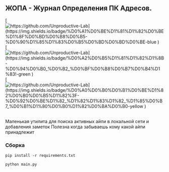 ## ЖОПА - Журнал Определения ПК Адресов.
[![https://github.com/Unproductive-Lab](https://img.shields.io/badge/%D0%A1%D0%BE%D1%81%D1%82%D0%BE%D1%8F%D0%BD%D0%B8%D0%B5-%D0%90%D1%85%D1%83%D0%B5%D0%BD%D0%BD%D0%BE-blue
)](https://github.com/Unproductive-Lab)
[![https://github.com/Unproductive-Lab](https://img.shields.io/badge/%D0%A2%D0%B5%D1%81%D1%82%D1%8B-%D0%94%D0%B0_%D0%B2_%D0%BF%D0%B8%D0%B7%D0%B4%D1%83!-green
)](https://github.com/Unproductive-Lab)
[![https://github.com/Unproductive-Lab](https://img.shields.io/badge/%D0%A0%D0%B0%D0%B1%D0%BE%D1%82%D0%B0%D0%B5%D1%82%3F-%D0%92%D0%BE%D1%82_%D1%82%D1%83%D1%82_%D1%85%D0%B7_%D0%B1%D1%80%D0%B0%D1%82%D0%BA%D0%B0-yellow
)](https://github.com/Unproductive-Lab)

<br>Маленькая утилита для поиска активных айпи в локальной сети и добавления заметок
Полезна когда забываешь кому какой айпи принадлежит


### Сборка
```
pip install -r requirements.txt
```
```
python main.py
```
